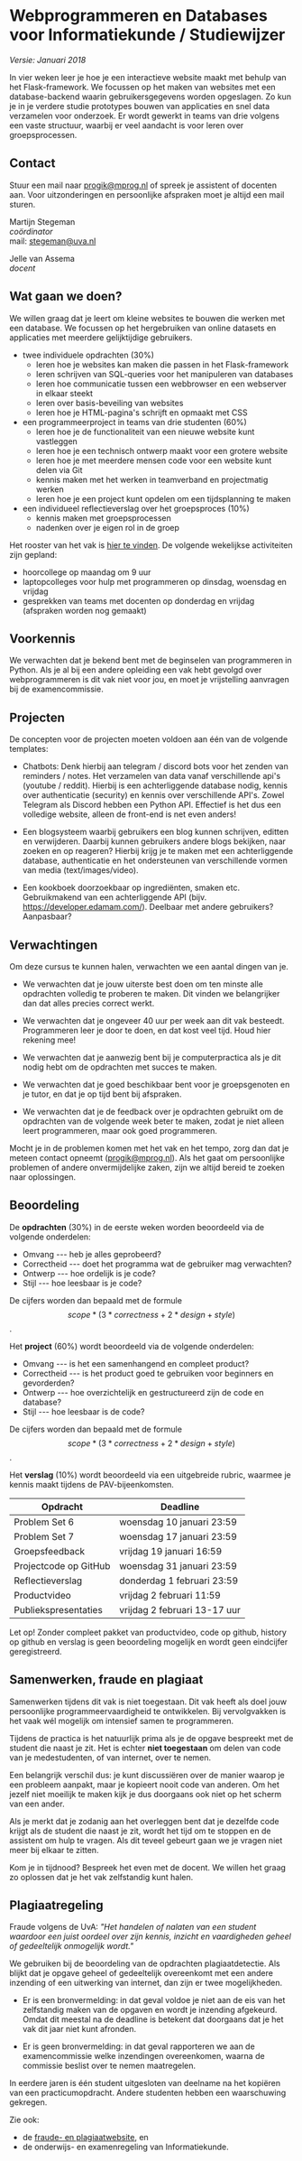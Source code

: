 # Webprogrammeren en Databases<br><span class="small">voor Informatiekunde / Studiewijzer</span>

*Versie: Januari 2018*

In vier weken leer je hoe je een interactieve website maakt met behulp van het Flask-framework. We focussen op het maken van websites met een database-backend waarin gebruikersgegevens worden opgeslagen. Zo kun je in je verdere studie prototypes bouwen van applicaties en snel data verzamelen voor onderzoek. Er wordt gewerkt in teams van drie volgens een vaste structuur, waarbij er veel aandacht is voor leren over groepsprocessen.

## Contact

Stuur een mail naar <progik@mprog.nl> of spreek je assistent of docenten aan. Voor uitzonderingen en persoonlijke afspraken moet je altijd een mail sturen.

Martijn Stegeman  
*coördinator*  
mail: <stegeman@uva.nl>

Jelle van Assema  
*docent*

## Wat gaan we doen?

We willen graag dat je leert om kleine websites te bouwen die werken met een database. We focussen op het hergebruiken van online datasets en applicaties met meerdere gelijktijdige gebruikers.

- twee individuele opdrachten (30%)
    - leren hoe je websites kan maken die passen in het Flask-framework
    - leren schrijven van SQL-queries voor het manipuleren van databases
    - leren hoe communicatie tussen een webbrowser en een webserver in elkaar steekt
    - leren over basis-beveiling van websites
    - leren hoe je HTML-pagina's schrijft en opmaakt met CSS
- een programmeerproject in teams van drie studenten (60%)
    - leren hoe je de functionaliteit van een nieuwe website kunt vastleggen
    - leren hoe je een technisch ontwerp maakt voor een grotere website
    - leren hoe je met meerdere mensen code voor een website kunt delen via Git
    - kennis maken met het werken in teamverband en projectmatig werken
    - leren hoe je een project kunt opdelen om een tijdsplanning te maken
- een individueel reflectieverslag over het groepsproces (10%)
    - kennis maken met groepsprocessen
    - nadenken over je eigen rol in de groep

Het rooster van het vak is [hier te vinden](https://datanose.nl/#course[62218]). De volgende wekelijkse activiteiten zijn gepland:

- hoorcollege op maandag om 9 uur
- laptopcolleges voor hulp met programmeren op dinsdag, woensdag en vrijdag
- gesprekken van teams met docenten op donderdag en vrijdag (afspraken worden nog gemaakt)

## Voorkennis

We verwachten dat je bekend bent met de beginselen van programmeren in Python. Als je al bij een andere opleiding een vak hebt gevolgd over webprogrammeren is dit vak niet voor jou, en moet je vrijstelling aanvragen bij de examencommissie.

## Projecten

De concepten voor de projecten moeten voldoen aan één van de volgende templates:

- Chatbots: Denk hierbij aan telegram / discord bots voor het zenden van reminders / notes. Het verzamelen van data vanaf verschillende api's (youtube / reddit). Hierbij is een achterliggende database nodig, kennis over authenticatie (security) en kennis over verschillende API's. Zowel Telegram als Discord hebben een Python API. Effectief is het dus een volledige website, alleen de front-end is net even anders!

- Een blogsysteem waarbij gebruikers een blog kunnen schrijven, editten en verwijderen. Daarbij kunnen gebruikers andere blogs bekijken, naar zoeken en op reageren? Hierbij krijg je te maken met een achterliggende database, authenticatie en het ondersteunen van verschillende vormen van media (text/images/video).

- Een kookboek doorzoekbaar op ingrediënten, smaken etc. Gebruikmakend van een achterliggende API (bijv. https://developer.edamam.com/). Deelbaar met andere gebruikers? Aanpasbaar?

## Verwachtingen

Om deze cursus te kunnen halen, verwachten we een aantal dingen van je.

* We verwachten dat je jouw uiterste best doen om ten minste alle opdrachten volledig te proberen te maken. Dit vinden we belangrijker dan dat alles precies correct werkt.

* We verwachten dat je ongeveer 40 uur per week aan dit vak besteedt. Programmeren leer je door te doen, en dat kost veel tijd. Houd hier rekening mee!

* We verwachten dat je aanwezig bent bij je computerpractica als je dit nodig hebt om de opdrachten met succes te maken.

* We verwachten dat je goed beschikbaar bent voor je groepsgenoten en je tutor, en dat je op tijd bent bij afspraken.

* We verwachten dat je de feedback over je opdrachten gebruikt om de opdrachten van de volgende week beter te maken, zodat je niet alleen leert programmeren, maar ook goed programmeren.

Mocht je in de problemen komen met het vak en het tempo, zorg dan dat je meteen contact opneemt (<progik@mprog.nl>). Als het gaat om persoonlijke problemen of andere onvermijdelijke zaken, zijn we altijd bereid te zoeken naar oplossingen.

## Beoordeling

De **opdrachten** (30%) in de eerste weken worden beoordeeld via de volgende onderdelen:

* Omvang --- heb je alles geprobeerd?
* Correctheid --- doet het programma wat de gebruiker mag verwachten?
* Ontwerp --- hoe ordelijk is je code?
* Stijl --- hoe leesbaar is je code?

De cijfers worden dan bepaald met de formule $$scope * (3 * correctness + 2 * design + style)$$.

Het **project** (60%) wordt beoordeeld via de volgende onderdelen:

* Omvang --- is het een samenhangend en compleet product?
* Correctheid --- is het product goed te gebruiken voor beginners en gevorderden?
* Ontwerp --- hoe overzichtelijk en gestructureerd zijn de code en database?
* Stijl --- hoe leesbaar is de code?

De cijfers worden dan bepaald met de formule $$scope * (3 * correctness + 2 * design + style)$$.

Het **verslag** (10%) wordt beoordeeld via een uitgebreide rubric, waarmee je kennis maakt tijdens de PAV-bijeenkomsten.

| Opdracht              | Deadline                     |  
| --------------------- | ---------------------------- |  
| Problem Set 6         | woensdag 10 januari 23:59    |  
| Problem Set 7         | woensdag 17 januari 23:59    |  
| Groepsfeedback        | vrijdag 19 januari 16:59     |  
| Projectcode op GitHub | woensdag 31 januari 23:59    |  
| Reflectieverslag      | donderdag 1 februari 23:59   |  
| Productvideo          | vrijdag 2 februari 11:59     |  
| Publiekspresentaties  | vrijdag 2 februari 13-17 uur |  

Let op! Zonder compleet pakket van productvideo, code op github, history op github en verslag is geen beoordeling mogelijk en wordt geen eindcijfer geregistreerd.

## Samenwerken, fraude en plagiaat

Samenwerken tijdens dit vak is niet toegestaan. Dit vak heeft als doel jouw persoonlijke programmeervaardigheid te ontwikkelen. Bij vervolgvakken is het vaak wél mogelijk om intensief samen te programmeren.

Tijdens de practica is het natuurlijk prima als je de opgave bespreekt met de student die naast je zit. Het is echter <strong>niet toegestaan</strong> om delen van code van je medestudenten, of van internet, over te nemen.

Een belangrijk verschil dus: je kunt discussiëren over de manier waarop je een probleem aanpakt, maar je kopieert nooit code van anderen. Om het jezelf niet moeilijk te maken kijk je dus doorgaans ook niet op het scherm van een ander.

Als je merkt dat je zodanig aan het overleggen bent dat je dezelfde code krijgt als de student die naast je zit, wordt het tijd om te stoppen en de assistent om hulp te vragen. Als dit teveel gebeurt gaan we je vragen niet meer bij elkaar te zitten.

Kom je in tijdnood? Bespreek het even met de docent. We willen het graag zo oplossen dat je het vak zelfstandig kunt halen.

## Plagiaatregeling

Fraude volgens de UvA: *"Het handelen of nalaten van een student waardoor een juist oordeel over zijn kennis, inzicht en vaardigheden geheel of gedeeltelijk onmogelijk wordt."*

We gebruiken bij de beoordeling van de opdrachten plagiaatdetectie. Als blijkt dat je opgave geheel of gedeeltelijk overeenkomt met een andere inzending of een uitwerking van internet, dan zijn er twee mogelijkheden.

* Er is een bronvermelding: in dat geval voldoe je niet aan de eis van het   zelfstandig maken van de opgaven en wordt je inzending afgekeurd. Omdat dit   meestal na de deadline is betekent dat doorgaans dat je het vak dit jaar niet kunt afronden.

* Er is geen bronvermelding: in dat geval rapporteren we aan de examencommissie welke inzendingen overeenkomen, waarna de commissie beslist over te nemen   maatregelen.

In eerdere jaren is één student uitgesloten van deelname na het kopiëren van een practicumopdracht. Andere studenten hebben een waarschuwing gekregen.

Zie ook:

* de [fraude- en plagiaatwebsite](http://www.uva.nl/plagiaat), en
* de onderwijs- en examenregeling van Informatiekunde.
